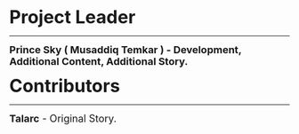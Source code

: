 <b><font size="6">Project Leader</font></b>
<hr>
<b><font size="4">Prince Sky ( Musaddiq Temkar ) - Development, Additional Content, Additional Story.</font></b>



<b><font size="6">Contributors</font></b>
<hr>
<b><font size="4">Talarc</b> - Original Story.
